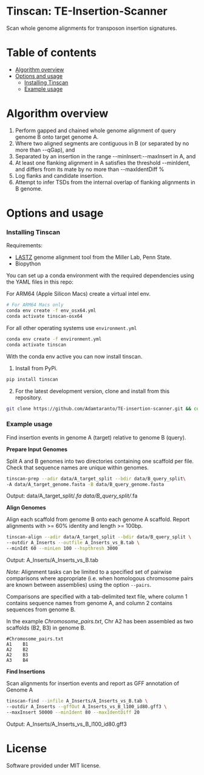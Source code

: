 # Tinscan: TE-Insertion-Scanner

Scan whole genome alignments for transposon insertion signatures.

# Table of contents

* [Algorithm overview](#algorithm-overview)
* [Options and usage](#options-and-usage)
    * [Installing Tinscan](#installing-tinscan)
    * [Example usage](#example-usage)

# Algorithm overview

  1. Perform gapped and chained whole genome alignment of query genome B onto target genome A.
  2. Where two aligned segments are contiguous in B (or separated by no more than --qGap), and 
  3. Separated by an insertion in the range --minInsert:--maxInsert in A, and
  4. At least one flanking alignment in A satisfies the threshold --minIdent, and differs from its mate by no more than --maxIdentDiff %
  5. Log flanks and candidate insertion.
  6. Attempt to infer TSDs from the internal overlap of flanking alignments in B genome.

# Options and usage 

### Installing Tinscan

Requirements: 
  * [LASTZ](http://www.bx.psu.edu/~rsharris/lastz/) genome alignment tool from the Miller Lab, Penn State.
  * Biopython

You can set up a conda environment with the required dependencies using the YAML files in this repo:

For ARM64 (Apple Silicon Macs) create a virtual intel env.

```bash
# For ARM64 Macs only
conda env create -f env_osx64.yml
conda activate tinscan-osx64
```


For all other operating systems use `environment.yml`

```bash
conda env create -f environment.yml
conda activate tinscan
```

With the conda env active you can now install tinscan.

1) Install from PyPi.
```bash
pip install tinscan
```

2) For the latest development version, clone and install from this repository.

```bash
git clone https://github.com/Adamtaranto/TE-insertion-scanner.git && cd TE-insertion-scanner && pip install -e ".[tests]"
```

### Example usage  

Find insertion events in genome A (target) relative to genome B (query). 


**Prepare Input Genomes**  


Split A and B genomes into two directories containing one scaffold per file.
Check that sequence names are unique within genomes.

```bash
tinscan-prep --adir data/A_target_split --bdir data/B_query_split\
-A data/A_target_genome.fasta -B data/B_query_genome.fasta 

```

Output: 
data/A_target_split/*.fa
data/B_query_split/*.fa


**Align Genomes**  


Align each scaffold from genome B onto each genome A scaffold.
Report alignments with >= 60% identity and length >= 100bp.

```bash
tinscan-align --adir data/A_target_split --bdir data/B_query_split \
--outdir A_Inserts --outfile A_Inserts_vs_B.tab \
--minIdt 60 --minLen 100 --hspthresh 3000

```

Output: 
A_Inserts/A_Inserts_vs_B.tab  


*Note:* Alignment tasks can be limited to a specified set of pairwise comparisons 
where appropriate (i.e. when homologous chromosome pairs are known between 
assemblies) using the option `--pairs`. 

Comparisons are specified with a 
tab-delimited text file, where column 1 contains sequence names from genome A, and 
column 2 contains sequences from genome B.  

In the example *Chromosome_pairs.txt*, Chr A2 has been assembled 
as two scaffolds (B2, B3) in genome B.

```
#Chromosome_pairs.txt
A1    B1
A2    B2
A2    B3
A3    B4
```

**Find Insertions**  

Scan alignments for insertion events and report as GFF annotation of Genome A

```bash
tinscan-find --infile A_Inserts/A_Inserts_vs_B.tab \
--outdir A_Inserts --gffOut A_Inserts_vs_B_l100_id80.gff3 \
--maxInsert 50000 --minIdent 80 --maxIdentDiff 20

```

Output: 
A_Inserts/A_Inserts_vs_B_l100_id80.gff3

# License

Software provided under MIT license.
